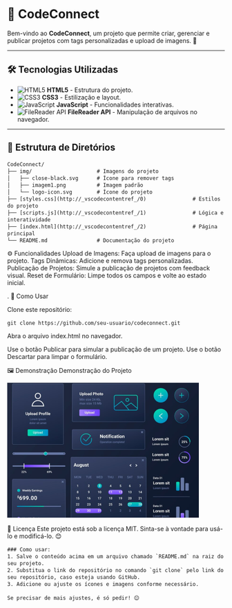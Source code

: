 # 📂 CodeConnect

Bem-vindo ao **CodeConnect**, um projeto que permite criar, gerenciar e publicar projetos com tags personalizadas e upload de imagens. 🚀

---

## 🛠️ Tecnologias Utilizadas

- ![HTML5](https://img.shields.io/badge/-HTML5-E34F26?logo=html5&logoColor=white&style=flat) **HTML5** - Estrutura do projeto.
- ![CSS3](https://img.shields.io/badge/-CSS3-1572B6?logo=css3&logoColor=white&style=flat) **CSS3** - Estilização e layout.
- ![JavaScript](https://img.shields.io/badge/-JavaScript-F7DF1E?logo=javascript&logoColor=black&style=flat) **JavaScript** - Funcionalidades interativas.
- ![FileReader API](https://img.shields.io/badge/-FileReader%20API-4CAF50?style=flat) **FileReader API** - Manipulação de arquivos no navegador.

---

## 📁 Estrutura de Diretórios

```plaintext
CodeConnect/
├── img/                     # Imagens do projeto
│   ├── close-black.svg      # Ícone para remover tags
│   ├── imagem1.png          # Imagem padrão
│   └── logo-icon.svg        # Ícone do projeto
├── [styles.css](http://_vscodecontentref_/0)               # Estilos do projeto
├── [scripts.js](http://_vscodecontentref_/1)               # Lógica e interatividade
├── [index.html](http://_vscodecontentref_/2)               # Página principal
└── README.md                # Documentação do projeto
```

⚙️ Funcionalidades
Upload de Imagens: Faça upload de imagens para o projeto.
Tags Dinâmicas: Adicione e remova tags personalizadas.
Publicação de Projetos: Simule a publicação de projetos com feedback visual.
Reset de Formulário: Limpe todos os campos e volte ao estado inicial.

.
🚀 Como Usar

Clone este repositório:

```plaintext
git clone https://github.com/seu-usuario/codeconnect.git
```

Abra o arquivo index.html no navegador.


Use o botão Publicar para simular a publicação de um projeto.
Use o botão Descartar para limpar o formulário.

🖼️ Demonstração
Demonstração do Projeto


![Demonstração do Projeto](./img/imagem1.png)



📝 Licença
Este projeto está sob a licença MIT. Sinta-se à vontade para usá-lo e modificá-lo. 😊


```plaintext
### Como usar:
1. Salve o conteúdo acima em um arquivo chamado `README.md` na raiz do seu projeto.
2. Substitua o link do repositório no comando `git clone` pelo link do seu repositório, caso esteja usando GitHub.
3. Adicione ou ajuste os ícones e imagens conforme necessário.

Se precisar de mais ajustes, é só pedir! 😊
```
